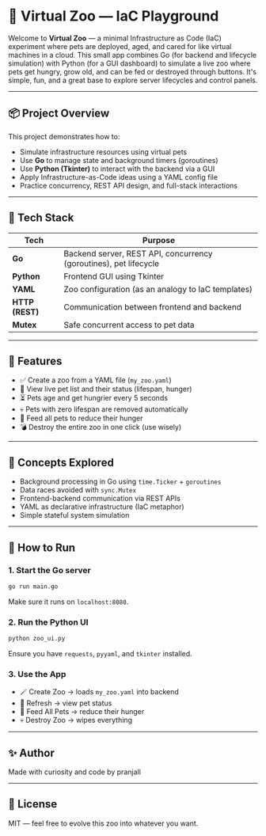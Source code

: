 # 🐾 Virtual Zoo — IaC Playground

Welcome to **Virtual Zoo** — a minimal Infrastructure as Code (IaC) experiment where pets are deployed, aged, and cared for like virtual machines in a cloud. This small app combines Go (for backend and lifecycle simulation) with Python (for a GUI dashboard) to simulate a live zoo where pets get hungry, grow old, and can be fed or destroyed through buttons. It's simple, fun, and a great base to explore server lifecycles and control panels.

---

## 📦 Project Overview

This project demonstrates how to:

- Simulate infrastructure resources using virtual pets
- Use **Go** to manage state and background timers (goroutines)
- Use **Python (Tkinter)** to interact with the backend via a GUI
- Apply Infrastructure-as-Code ideas using a YAML config file
- Practice concurrency, REST API design, and full-stack interactions

---

## 🧰 Tech Stack

| Tech | Purpose |
|------|---------|
| **Go** | Backend server, REST API, concurrency (goroutines), pet lifecycle |
| **Python** | Frontend GUI using Tkinter |
| **YAML** | Zoo configuration (as an analogy to IaC templates) |
| **HTTP (REST)** | Communication between frontend and backend |
| **Mutex** | Safe concurrent access to pet data |

---

## 🐾 Features

- ✅ Create a zoo from a YAML file (`my_zoo.yaml`)
- 🔁 View live pet list and their status (lifespan, hunger)
- ⏳ Pets age and get hungrier every 5 seconds
- 💀 Pets with zero lifespan are removed automatically
- 🍖 Feed all pets to reduce their hunger
- 💣 Destroy the entire zoo in one click (use wisely)

---

## 🧠 Concepts Explored

- Background processing in Go using `time.Ticker` + `goroutines`
- Data races avoided with `sync.Mutex`
- Frontend-backend communication via REST APIs
- YAML as declarative infrastructure (IaC metaphor)
- Simple stateful system simulation

---

## 🚀 How to Run

### 1. Start the Go server

```bash
go run main.go
```

Make sure it runs on `localhost:8080`.

### 2. Run the Python UI

```bash
python zoo_ui.py
```

Ensure you have `requests`, `pyyaml`, and `tkinter` installed.

### 3. Use the App

- 🪄 Create Zoo → loads `my_zoo.yaml` into backend
- 🔄 Refresh → view pet status
- 🍗 Feed All Pets → reduce their hunger
- 💀 Destroy Zoo → wipes everything

---

## ✨ Author

Made with curiosity and code by pranjall

---

## 🐉 License

MIT — feel free to evolve this zoo into whatever you want.
